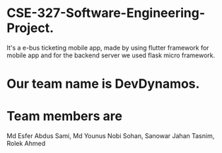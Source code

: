 # CSE-327-Software-Engineering-Project. 
It's a e-bus ticketing mobile app, made by using flutter framework for mobile app and for the backend server we used flask micro framework.
# Our team name is DevDynamos.
# Team members are 
 Md Esfer Abdus Sami,
 Md Younus Nobi Sohan,
 Sanowar Jahan Tasnim,
 Rolek Ahmed
